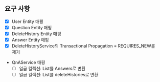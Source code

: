 ## 요구 사항
- [x] User Entity 매핑
- [x] Question Entity 매핑
- [x] DeleteHistory Entity 매핑
- [x] Answer Entity 매핑
- [x] DeleteHistoryService의 Transactional Propagation = REQUIRES_NEW를 제거
- QnAService 매핑
  - [ ] 일급 컬렉션: List<Answer>를 Answers로 변환
  - [ ] 일급 컬렉션: List<DeleteHistory>를 deleteHistories로 변환